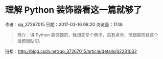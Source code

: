 # 理解 Python 装饰器看这一篇就够了
作者：qq_37267015
日期：2017-03-16 08:20
浏览量：1748
> 简介：讲 Python 装饰器前，我想先举个例子，虽有点污，但跟装饰器这个话题很贴切。

 链接：http://blog.csdn.net/qq_37267015/article/details/62231032
